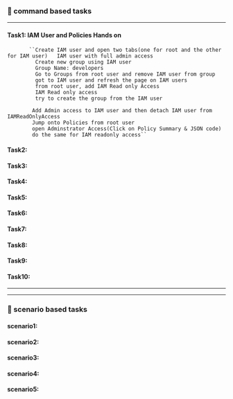 ### :camel: command based tasks
---
#### Task1: IAM User and Policies Hands on
           ``Create IAM user and open two tabs(one for root and the other for IAM user)   IAM user with full admin access
             Create new group using IAM user
             Group Name: developers
             Go to Groups from root user and remove IAM user from group
             got to IAM user and refresh the page on IAM users 	
             from root user, add IAM Read only Access
             IAM Read only access
             try to create the group from the IAM user

            Add Admin access to IAM user and then detach IAM user from IAMReadOnlyAccess
            Jump onto Policies from root user
            open Adminstrator Access(Click on Policy Summary & JSON code)
            do the same for IAM readonly access``
#### Task2: 
#### Task3:
#### Task4:
#### Task5:
#### Task6:
#### Task7:
#### Task8:
#### Task9:
#### Task10:
---
---
### :rocket: scenario based tasks 
#### scenario1: 
#### scenario2: 
#### scenario3: 
#### scenario4: 
#### scenario5: 
